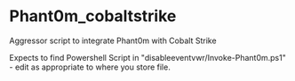 # Phant0m_cobaltstrike
Aggressor script to integrate Phant0m with Cobalt Strike

Expects to find Powershell Script in "disableeventvwr/Invoke-Phant0m.ps1" - edit as appropriate to where you store file.
